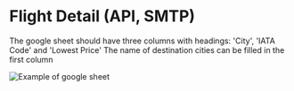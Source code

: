 # Flight Detail (API, SMTP)

The google sheet should have three columns with headings: 'City', 'IATA Code' and 'Lowest Price'
The name of destination cities can be filled in the first column

![Example of google sheet]('screenshot_1.png')
